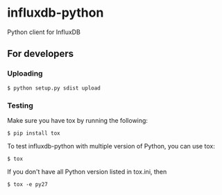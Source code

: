 influxdb-python
===============

Python client for InfluxDB

For developers
--------------

### Uploading

```
$ python setup.py sdist upload
```

### Testing

Make sure you have tox by running the following:

```
$ pip install tox
```

To test influxdb-python with multiple version of Python, you can use tox:

````
$ tox
````

If you don't have all Python version listed in tox.ini, then

````
$ tox -e py27
````
